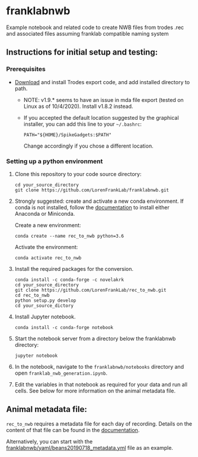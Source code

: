 # franklabnwb

Example notebook and related code to create NWB files from trodes .rec and associated files assuming franklab
compatible naming system

## Instructions for initial setup and testing: 

### Prerequisites

- [Download](https://bitbucket.org/mkarlsso/trodes/downloads/) and install Trodes export code, and add installed directory to path.

    - NOTE: v1.9.* seems to have an issue in mda file export (tested on Linux as of 10/4/2020). Install v1.8.2 instead.

    - If you accepted the default location suggested by the graphical installer, you can add this line to your `~/.bashrc`:
        
        ```
        PATH="${HOME}/SpikeGadgets:$PATH"
        ```
        
        Change accordingly if you chose a different location.



### Setting up a python environment

1. Clone this repository to your code source directory:
    
    ```
    cd your_source_directory
    git clone https://github.com/LorenFrankLab/franklabnwb.git
    ```

2. Strongly suggested: create and activate a new conda environment.
    If conda is not installed, follow the [documentation](https://docs.anaconda.com/anaconda/install/) to install either Anaconda or Miniconda.

    Create a new environment:
    
    ```
    conda create --name rec_to_nwb python=3.6
    ```
    
    Activate the environment:
    
    ```
    conda activate rec_to_nwb
    ```

3. Install the required packages for the conversion.

    ```
    conda install -c conda-forge -c novelakrk 
    cd your_source_directory
    git clone https://github.com/LorenFrankLab/rec_to_nwb.git
    cd rec_to_nwb
    python setup.py develop
    cd your_source_dictory
    ```

4.  Install Jupyter notebook.

    ```
    conda install -c conda-forge notebook
    ```
   
   <!---
   You can alternatively do
   `pip install jupyter notebook`,
   but it is recommended to use `conda install` as much as possible when using a conda environment.
   --->

5. Start the notebook server from a directory below the franklabnwb directory:

    ```
    jupyter notebook
    ```

6. In the notebook, navigate to the `franklabnwb/notebooks` directory and open
    `franklab_nwb_generation.ipynb`.

7. Edit the variables in that notebook as required for your data and run all cells. See below for more
information on the animal metadata file.


## Animal metadata file:

`rec_to_nwb` requires a metadata file for each day of recording. Details on the content of that file can
be found in the
[documentation](https://novelaneuro.github.io/rec_to_nwb-docs/README.html#how-to-use-it).

Alternatively, you can start with the [franklabnwb/yaml/beans20190718_metadata.yml](yaml/beans20190718_metadata.yml) file as an example.
